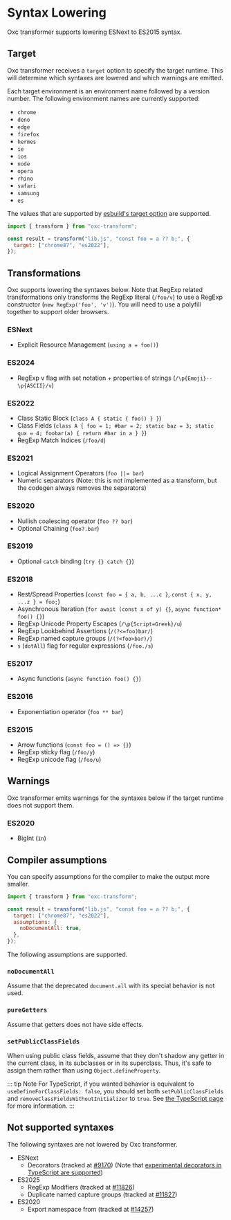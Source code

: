 # Syntax Lowering

Oxc transformer supports lowering ESNext to ES2015 syntax.

## Target

Oxc transformer receives a `target` option to specify the target runtime. This will determine which syntaxes are lowered and which warnings are emitted.

Each target environment is an environment name followed by a version number. The following environment names are currently supported:

- `chrome`
- `deno`
- `edge`
- `firefox`
- `hermes`
- `ie`
- `ios`
- `node`
- `opera`
- `rhino`
- `safari`
- `samsung`
- `es`

The values that are supported by [esbuild's target option](https://esbuild.github.io/api/#target) are supported.

```js
import { transform } from "oxc-transform";

const result = transform("lib.js", "const foo = a ?? b;", {
  target: ["chrome87", "es2022"],
});
```

## Transformations

Oxc supports lowering the syntaxes below. Note that RegExp related transformations only transforms the RegExp literal (`/foo/v`) to use a RegExp constructor (`new RegExp('foo', 'v')`). You will need to use a polyfill together to support older browsers.

### ESNext

- Explicit Resource Management (`using a = foo()`)

### ES2024

- RegExp v flag with set notation + properties of strings (`/\p{Emoji}--\p{ASCII}/v`)

### ES2022

- Class Static Block (`class A { static { foo() } }`)
- Class Fields (`class A { foo = 1; #bar = 2; static baz = 3; static qux = 4; foobar(a) { return #bar in a } }`)
- RegExp Match Indices (`/foo/d`)

### ES2021

- Logical Assignment Operators (`foo ||= bar`)
- Numeric separators (Note: this is not implemented as a transform, but the codegen always removes the separators)

### ES2020

- Nullish coalescing operator (`foo ?? bar`)
- Optional Chaining (`foo?.bar`)

### ES2019

- Optional `catch` binding (`try {} catch {}`)

### ES2018

- Rest/Spread Properties (`const foo = { a, b, ...c }`, `const { x, y, ...z } = foo;`)
- Asynchronous Iteration (`for await (const x of y) {}`, `async function* foo() {}`)
- RegExp Unicode Property Escapes (`/\p{Script=Greek}/u`)
- RegExp Lookbehind Assertions (`/(?<=foo)bar/`)
- RegExp named capture groups (`/(?<foo>bar)/`)
- `s` (`dotAll`) flag for regular expressions (`/foo./s`)

### ES2017

- Async functions (`async function foo() {}`)

### ES2016

- Exponentiation operator (`foo ** bar`)

### ES2015

- Arrow functions (`const foo = () => {}`)
- RegExp sticky flag (`/foo/y`)
- RegExp unicode flag (`/foo/u`)

## Warnings

Oxc transformer emits warnings for the syntaxes below if the target runtime does not support them.

### ES2020

- BigInt (`1n`)

## Compiler assumptions

You can specify assumptions for the compiler to make the output more smaller.

```js
import { transform } from "oxc-transform";

const result = transform("lib.js", "const foo = a ?? b;", {
  target: ["chrome87", "es2022"],
  assumptions: {
    noDocumentAll: true,
  },
});
```

The following assumptions are supported.

### `noDocumentAll`

Assume that the deprecated `document.all` with its special behavior is not used.

### `pureGetters`

Assume that getters does not have side effects.

### `setPublicClassFields`

When using public class fields, assume that they don't shadow any getter in the current class,
in its subclasses or in its superclass. Thus, it's safe to assign them rather than using `Object.defineProperty`.

::: tip Note
For TypeScript, if you wanted behavior is equivalent to `useDefineForClassFields: false`,
you should set both `setPublicClassFields` and `removeClassFieldsWithoutInitializer` to `true`.
See [the TypeScript page](./typescript#useDefineForClassFields) for more information.
:::

## Not supported syntaxes

The following syntaxes are not lowered by Oxc transformer.

- ESNext
  - Decorators (tracked at [#9170](https://github.com/oxc-project/oxc/issues/9170)) (Note that [experimental decorators in TypeScript are supported](./typescript#decorators))
- ES2025
  - RegExp Modifiers (tracked at [#11826](https://github.com/oxc-project/oxc/issues/11826))
  - Duplicate named capture groups (tracked at [#11827](https://github.com/oxc-project/oxc/issues/11827))
- ES2020
  - Export namespace from (tracked at [#14257](https://github.com/oxc-project/oxc/issues/14257))
